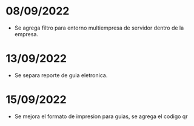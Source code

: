 # 08/09/2022
* Se agrega filtro para entorno multiempresa de servidor dentro de la empresa.

# 13/09/2022
* Se separa reporte de guia eletronica.

# 15/09/2022
* Se mejora el formato de impresion para guias, se agrega el codigo qr
